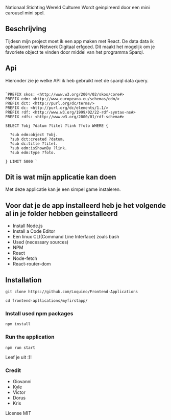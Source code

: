 Nationaal Stichting Wereld Culturen
Wordt geinpireerd door een mini carousel mini spel.

## Beschrijving 
Tijdesn mijn project moet ik een app maken met React. De data data ik ophaalkomt van Netwerk Digitaal erfgoed. Dit maakt het mogelijk om je favoriete object te vinden door middel van het programma Sparql.

## Api
Hieronder zie je welke API ik heb gebruikt met de sparql data query.
```sparql

`PREFIX skos: <http://www.w3.org/2004/02/skos/core#>
PREFIX edm: <http://www.europeana.eu/schemas/edm/>
PREFIX dct: <http://purl.org/dc/terms/>
PREFIX dc: <http://purl.org/dc/elements/1.1/>
PREFIX rdf: <http://www.w3.org/1999/02/22-rdf-syntax-ns#>
PREFIX rdfs: <http://www.w3.org/2000/01/rdf-schema#>

SELECT ?obj ?datum ?titel ?link ?foto WHERE {
  
  ?sub edm:object ?obj.
  ?sub dct:created ?datum.
  ?sub dc:title ?titel.
  ?sub edm:isShownBy ?link.
  ?sub edm:type ?foto.
  
} LIMIT 5000 `
```
## Dit is wat mijn applicatie kan doen

Met deze applicatie kan je een simpel game instaleren. 

## Voor dat je de app installeerd heb je het volgende al in je folder hebben geinstalleerd
* Install Node.js
* Install a Code Editor
* Een linux CLI(Command Line Interface) zoals bash 
* Used (necessary sources)
* NPM
* React
* Node-fetch
* React-router-dom

## Installation
`git clone https://github.com/Loquino/Frontend-Applications` 

`cd frontend-apllications/myfirstapp/`

### Install used npm packages

`npm install`
### Run the application

`npm run start`

Leef je uit :)!

### Credit
- Giovanni
- Kyle
- Victor
- Dorus
- Kris

License
MIT

